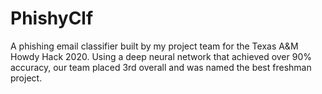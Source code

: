 # PhishyClf
A phishing email classifier built by my project team for the Texas A&M Howdy Hack 2020.
Using a deep neural network that achieved over 90% accuracy, our team placed 3rd overall and was named the best freshman project.

